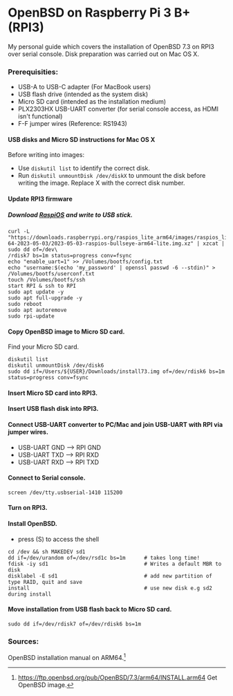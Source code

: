 # OpenBSD on Raspberry Pi 3 B+ (RPI3)
My personal guide which covers the installation of OpenBSD 7.3 on RPI3 over serial console. Disk preparation was carried out on Mac OS X.
### Prerequisities:
- USB-A to USB-C adapter (For MacBook users)
- USB flash drive (intended as the system disk)
- Micro SD card (intended as the installation medium)
- PLX2303HX USB-UART converter (for serial console access, as HDMI isn't functional)
- F-F jumper wires (Reference: RS1943)

#### USB disks and Micro SD instructions for Mac OS X
Before writing into images:
- Use `diskutil list` to identify the correct disk.
- Run `diskutil unmountDisk /dev/diskX` to unmount the disk before writing the image. Replace X with the correct disk number.

#### Update RPI3 firmware
##### Download [RaspiOS](https://downloads.raspberrypi.org/raspios_lite_arm64/images/raspios_lite_arm64-2023-05-03/2023-05-03-raspios-bullseye-arm64-lite.img.xz) and write to USB stick.
```
curl -L "https://downloads.raspberrypi.org/raspios_lite_arm64/images/raspios_lite_arm\
64-2023-05-03/2023-05-03-raspios-bullseye-arm64-lite.img.xz" | xzcat | sudo dd of=/dev\
/rdisk7 bs=1m status=progress conv=fsync
echo "enable_uart=1" >> /Volumes/bootfs/config.txt
echo "username:$(echo 'my_password' | openssl passwd -6 --stdin)" > /Volumes/bootfs/userconf.txt
touch /Volumes/bootfs/ssh
start RPI & ssh to RPI
sudo apt update -y
sudo apt full-upgrade -y
sudo reboot
sudo apt autoremove
sudo rpi-update
```
#### Copy OpenBSD image to Micro SD card.
Find your Micro SD card.
```
diskutil list
diskutil unmountDisk /dev/disk6
sudo dd if=/Users/${USER}/Downloads/install73.img of=/dev/rdisk6 bs=1m status=progress conv=fsync
```
#### Insert Micro SD card into RPI3.
#### Insert USB flash disk into RPI3.
#### Connect USB-UART converter to PC/Mac and join USB-UART with RPI via jumper wires.
 - USB-UART GND --> RPI GND
 - USB-UART TXD --> RPI RXD 
 - USB-UART RXD --> RPI TXD
#### Connect to Serial console.
```screen /dev/tty.usbserial-1410 115200```
#### Turn on RPI3.
#### Install OpenBSD.
- press (S) to access the shell
```
cd /dev && sh MAKEDEV sd1
dd if=/dev/urandom of=/dev/rsd1c bs=1m      # takes long time!
fdisk -iy sd1                               # Writes a default MBR to disk
disklabel -E sd1                            # add new partition of type RAID, quit and save
install                                     # use new disk e.g sd2 during install
```
#### Move installation from USB flash back to Micro SD card.
```sudo dd if=/dev/rdisk7 of=/dev/rdisk6 bs=1m```
### Sources:
OpenBSD installation manual on ARM64.[^1]
[^1]: https://ftp.openbsd.org/pub/OpenBSD/7.3/arm64/INSTALL.arm64
Get OpenBSD image.[^2]
[^2]: https://ftp.openbsd.org/pub/OpenBSD/7.3/arm64/install73.img
Raspberry Pi GPIO and the 40-pin Header (pinout) manual.[^3]
[^3]: https://www.raspberrypi.com/documentation/computers/raspberry-pi.html#raspberry-pi-3-model-b
One of the possible jumper wires e-shop.[^4]
[^4]: https://www.gme.cz/v/1507928/zyj-w3-f-f-dupont-propojovaci-vodice-zasuvka-zasuvka-40-zil
One of the possible USB-UART adapter.[^5]
[^5]: https://www.gme.cz/v/1508334/prevodnik-usb-uart-s-plx2303hx
One of the possible USB-A to USB-C adapter.[^6]
[^6]: https://www.alza.cz/alzapower-usb-c-m-na-usb-a-3-0-f-d5663799.htm
OpenBSD fdisk MBR.[^7]
[^7]: https://man.openbsd.org/fdisk#i
